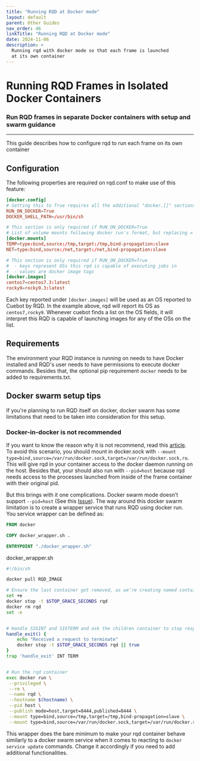 ```yaml
---
title: "Running RQD at Docker mode"
layout: default
parent: Other Guides
nav_order: 46
linkTitle: "Running RQD at Docker mode"
date: 2024-11-06
description: >
  Running rqd with docker mode so that each frame is launched
  at its own container
---
```


# Running RQD Frames in Isolated Docker Containers

### Run RQD frames in separate Docker containers with setup and swarm guidance

---

This guide describes how to configure rqd to run each frame on its own container

## Configuration

The following properties are required on rqd.conf to make use of this feature:

```toml
[docker.config]
# Setting this to True requires all the additional "docker.[]" sections to be filled
RUN_ON_DOCKER=True
DOCKER_SHELL_PATH=/usr/bin/sh

# This section is only required if RUN_ON_DOCKER=True
# List of volume mounts following docker run's format, but replacing = with :
[docker.mounts]
TEMP=type:bind,source:/tmp,target:/tmp,bind-propagation:slave
NET=type:bind,source:/net,target:/net,bind-propagation:slave

# This section is only required if RUN_ON_DOCKER=True
#  - keys represent OSs this rqd is capable of executing jobs in
#  - values are docker image tags
[docker.images]
centos7=centos7.3:latest
rocky9=rocky9.3:latest
```

Each key reported under `[docker.images]` will be used as an OS reported to Cuebot by RQD.
In the example above, rqd will report its OS as `centos7,rocky9`. Whenever cuebot finds a list on
the OS fields, it will interpret this RQD is capable of launching images for any of the OSs on the list.

## Requirements

The environment your RQD instance is running on needs to have Docker installed and RQD's user needs to
have permissions to execute docker commands. Besides that, the optional pip requirement `docker` needs
to be added to requirements.txt.

## Docker swarm setup tips

If you're planning to run RQD itself on docker, docker swarm has some limitations that need to be taken
into consideration for this setup.

### Docker-in-docker is not recommended

If you want to know the reason why it is not recommend, read this
[article](https://jpetazzo.github.io/2015/09/03/do-not-use-docker-in-docker-for-ci/).
 To avoid this scenario, you should mount in docker.sock with
`--mount type=bind,source=/var/run/docker.sock,target=/var/run/docker.sock,ro`.
This will give rqd in your container access to the docker daemon running on the host.
Besides that, your should also run with `--pid=host` because rqd needs access to the
processes launched from inside of the frame container with their original pid.

But this brings with it one complications. Docker swarm mode doesn't support `--pid=host`
(See this [Issue](https://github.com/moby/moby/issues/25303)).
The way around this docker swarm limitation is to create a wrapper service that
runs RQD using docker run. You service wrapper can be defined as:

```Dockerfile
FROM docker

COPY docker_wrapper.sh .

ENTRYPOINT "./docker_wrapper.sh"
```

docker_wrapper.sh
```bash
#!/bin/sh

docker pull RQD_IMAGE

# Ensure the last container got removed, as we're creating named containers
set +e
docker stop -t $STOP_GRACE_SECONDS rqd
docker rm rqd
set -e


# Handle SIGINT and SIGTERM and ask the children container to stop respecting its stop_grace period
handle_exit() {
    echo "Received a request to terminate"
    docker stop -t $STOP_GRACE_SECONDS rqd || true
}
trap 'handle_exit' INT TERM


# Run the rqd container
exec docker run \
 --privileged \
 --rm \
 --name rqd \
 --hostname $(hostname) \
 --pid host \
 --publish mode=host,target=8444,published=8444 \
 --mount type=bind,source=/tmp,target=/tmp,bind-propagation=slave \
 --mount type=bind,source=/var/run/docker.sock,target=/var/run/docker.sock,ro RQD_IMAGE
```

This wrapper does the bare minimum to make your rqd container behave similarly to a docker
swarm service when it comes to reacting to `docker service update` commands. Change it
accordingly if you need to add additional functionalities.